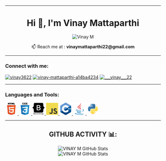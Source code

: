 <hr/>
<h1 align="center">Hi 👋, I'm Vinay Mattaparthi</h1>

<p align="center"> <img src="https://komarev.com/ghpvc/?username=Vinay6636" alt="Vinay M" />



<!--   🌱 I’m currently pursuing BTECH in  **CSE(AI&ML).**  -->

<!-- - 💬 Ask me about **HTML,JAVA.** -->

<p align="center"> 📫 Reach me at : <strong> vinaymattaparthi22@gmail.com </strong> </p>
 <hr>
<h3 align="left">Connect with me:</h3>
<p align="left">
<a href="https://twitter.com/vinay3622" target="blank"><img align="center" src="https://raw.githubusercontent.com/rahuldkjain/github-profile-readme-generator/master/src/images/icons/Social/twitter.svg" alt="vinay3622" height="30" width="40" /></a>
<a href="https://linkedin.com/in/vinay-mattaparthi-a14ba4234" target="blank"><img align="center" src="https://raw.githubusercontent.com/rahuldkjain/github-profile-readme-generator/master/src/images/icons/Social/linked-in-alt.svg" alt="vinay-mattaparthi-a14ba4234" height="30" width="40" /></a>
<a href="https://instagram.com/___vinay___22" target="blank"><img align="center" src="https://raw.githubusercontent.com/rahuldkjain/github-profile-readme-generator/master/src/images/icons/Social/instagram.svg" alt="___vinay___22" height="30" width="40" /></a>
</p>
<hr/>
<h3 align="left">Languages and Tools:</h3>
<p align="left"><a href="https://www.w3.org/html/" target="_blank" rel="noreferrer"> <img src="https://raw.githubusercontent.com/devicons/devicon/master/icons/html5/html5-original-wordmark.svg" alt="html5" width="40" height="40"/> </a> <a href="https://www.w3schools.com/css/" target="_blank" rel="noreferrer"> <img src="https://raw.githubusercontent.com/devicons/devicon/master/icons/css3/css3-original-wordmark.svg" alt="css3" width="40" height="40"/> </a><a href="https://getbootstrap.com" target="_blank" rel="noreferrer"> <img src="https://raw.githubusercontent.com/devicons/devicon/master/icons/bootstrap/bootstrap-plain-wordmark.svg" alt="bootstrap" width="40" height="40"/> </a> 
 <a href="https://developer.mozilla.org/en-US/docs/Web/JavaScript" target="_blank" rel="noreferrer"> <img src="https://raw.githubusercontent.com/devicons/devicon/master/icons/javascript/javascript-original.svg" alt="javascript" width="40" height="40"/> </a> <a href="https://www.w3schools.com/cpp/" target="_blank" rel="noreferrer"> <img src="https://raw.githubusercontent.com/devicons/devicon/master/icons/cplusplus/cplusplus-original.svg" alt="cplusplus" width="40" height="40"/> </a> <!--<a href="https://www.w3.org/html/" target="_blank" rel="noreferrer"> <img src="https://raw.githubusercontent.com/devicons/devicon/master/icons/html5/html5-original-wordmark.svg" alt="html5" width="40" height="40"/> </a> --> <a href="https://www.java.com" target="_blank" rel="noreferrer"> <img src="https://raw.githubusercontent.com/devicons/devicon/master/icons/java/java-original.svg" alt="java" width="40" height="40"/> </a> <a href="https://www.python.org" target="_blank" rel="noreferrer"> <img src="https://raw.githubusercontent.com/devicons/devicon/master/icons/python/python-original.svg" alt="python" width="40" height="40"/> </a> </p>

<hr/>
<h2 align="center"> GITHUB ACTIVITY 📊:</h2>

<p align="center">
<img src="https://github-readme-stats.vercel.app/api?username=Vinay6636&&show_icons=true&theme=algolia&hide_border=true" alt=" VINAY M GitHub Stats">
  <br/>
<img src="https://github-readme-stats.vercel.app/api/top-langs/?username=Vinay6636&layout=compact&&show_icons=true&&theme=algolia&hide_border=true" alt="VINAY M GitHub Stats">

  <br/>
<!--<img src="https://github-readme-streak-stats.herokuapp.com/?user=Vinay6636&&show_icons=true&&theme=algolia&hide_border=true" alt="*VINAY M** GitHub Stats"> -->
  </p>



<!--[![Vinay's's github activity graph](https://activity-graph.herokuapp.com/graph?username=Vinay6636&theme=react-dark)](https://github.com/Vinay6636/github-readme-activity-graph)-->
<br />


<!---
Vinay6636/Vinay6636 is a ✨ special ✨ repository because its `README.md` (this file) appears on your GitHub profile.
You can click the Preview link to take a look at your changes.
--->
